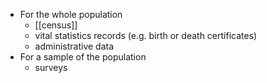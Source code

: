 - For the whole population
	- [[census]]
	- vital statistics records (e.g. birth or death certificates)
	- administrative data
- For a sample of the population 
	- surveys